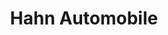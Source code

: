 ---
title: "Hahn Automobile"
url: /esslingen-am-neckar/hahn-automobile-ottostrasse/
shop: Autohaus
---